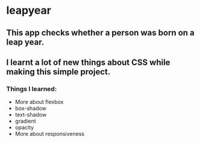 # leapyear
 
## This app checks whether a person was born on a leap year.
## I learnt a lot of new things about CSS while making this simple project.
### Things I learned:
- More about flexbox
- box-shadow
- text-shadow
- gradient
- opacity
- More about responsiveness
